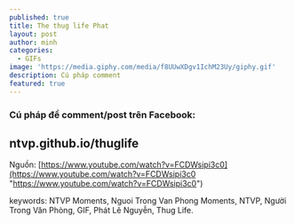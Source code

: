 ```yaml
---
published: true
title: The thug life Phat
layout: post
author: minh
categories:
  - GIFs
image: 'https://media.giphy.com/media/f8UUwXDgv1IchM23Uy/giphy.gif'
description: Cú pháp comment
featured: true
---
```

### Cú pháp để comment/post trên Facebook: 
## ntvp.github.io/thuglife


Nguồn: [https://www.youtube.com/watch?v=FCDWsipi3c0](https://www.youtube.com/watch?v=FCDWsipi3c0 "https://www.youtube.com/watch?v=FCDWsipi3c0")


keywords: NTVP Moments, Nguoi Trong Van Phong Moments, NTVP, Người Trong Văn Phòng, GIF, Phát Lê Nguyễn, Thug Life.
